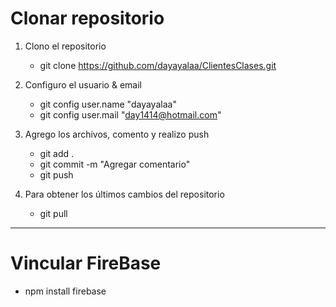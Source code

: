 ﻿# Clonar repositorio
1. Clono el repositorio
    - git clone https://github.com/dayayalaa/ClientesClases.git

2. Configuro el usuario & email
    - git config user.name "dayayalaa"
    - git config user.mail "day1414@hotmail.com"

3. Agrego los archivos, comento y realizo push
    - git add .
    - git commit -m "Agregar comentario"
    - git push 

4. Para obtener los últimos cambios del repositorio
    - git pull



------------------------ 
# Vincular FireBase

- npm install firebase
